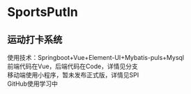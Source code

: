 # SportsPutIn
## 运动打卡系统 <br>
使用技术：Springboot+Vue+Element-UI+Mybatis-puls+Mysql <br>
前端代码在Vue，后端代码在Code，详情见分支<br>
移动端使用小程序，暂未发布正式版，详情见SPI<br>
GitHub使用学习中<br>
